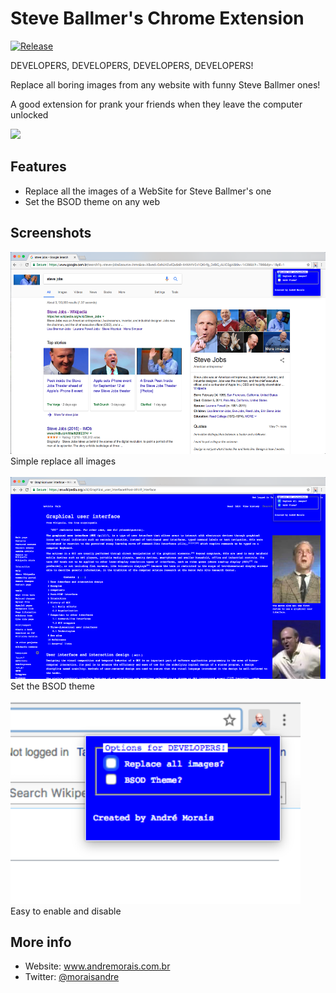 # Steve Ballmer's Chrome Extension

[![Release](https://img.shields.io/github/release/moraisandre/nSteveBallmer.svg)](https://github.com/moraisandre/nSteveBallmer/releases)  

DEVELOPERS, DEVELOPERS, DEVELOPERS, DEVELOPERS!
 
Replace all boring images from any website with funny Steve Ballmer ones!

A good extension for prank your friends when they leave the computer unlocked

<img src="icons/icon128.png">

## Features
- Replace all the images of a WebSite for Steve Ballmer's one
- Set the BSOD theme on any web

## Screenshots
<picture>
<img src="images/screenshots/screenshot-1.png" height="323px">
</br>
<label>Simple replace all images</label>
</picture>
</br></br>

<picture>
<img src="images/screenshots/screenshot-2.png" height="323px">
</br>
<label>Set the BSOD theme</label>
</picture>
</br></br>

<picture>
<img src="images/screenshots/screenshot-3.png" height="323px">
</br>
<label>Easy to enable and disable</label>
</picture>

## More info
- Website: www.andremorais.com.br
- Twitter: <a href="https://twitter.com/moraisandre">@moraisandre</a>